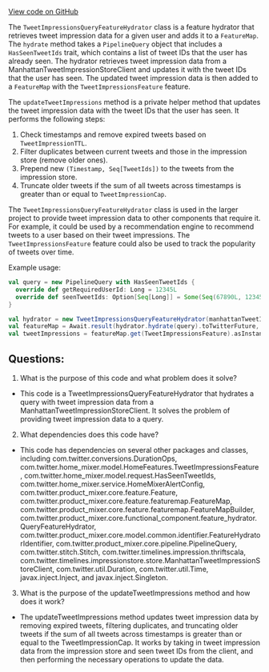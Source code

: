 [View code on GitHub](https://github.com/misbahsy/the-algorithm/home-mixer/server/src/main/scala/com/twitter/home_mixer/functional_component/feature_hydrator/TweetImpressionsQueryFeatureHydrator.scala)

The `TweetImpressionsQueryFeatureHydrator` class is a feature hydrator that retrieves tweet impression data for a given user and adds it to a `FeatureMap`. The `hydrate` method takes a `PipelineQuery` object that includes a `HasSeenTweetIds` trait, which contains a list of tweet IDs that the user has already seen. The hydrator retrieves tweet impression data from a ManhattanTweetImpressionStoreClient and updates it with the tweet IDs that the user has seen. The updated tweet impression data is then added to a `FeatureMap` with the `TweetImpressionsFeature` feature.

The `updateTweetImpressions` method is a private helper method that updates the tweet impression data with the tweet IDs that the user has seen. It performs the following steps:

1. Check timestamps and remove expired tweets based on `TweetImpressionTTL`.
2. Filter duplicates between current tweets and those in the impression store (remove older ones).
3. Prepend new `(Timestamp, Seq[TweetIds])` to the tweets from the impression store.
4. Truncate older tweets if the sum of all tweets across timestamps is greater than or equal to `TweetImpressionCap`.

The `TweetImpressionsQueryFeatureHydrator` class is used in the larger project to provide tweet impression data to other components that require it. For example, it could be used by a recommendation engine to recommend tweets to a user based on their tweet impressions. The `TweetImpressionsFeature` feature could also be used to track the popularity of tweets over time. 

Example usage:

```scala
val query = new PipelineQuery with HasSeenTweetIds {
  override def getRequiredUserId: Long = 12345L
  override def seenTweetIds: Option[Seq[Long]] = Some(Seq(67890L, 123456L))
}

val hydrator = new TweetImpressionsQueryFeatureHydrator(manhattanTweetImpressionStoreClient)
val featureMap = Await.result(hydrator.hydrate(query).toTwitterFuture, 5.seconds)
val tweetImpressions = featureMap.get(TweetImpressionsFeature).asInstanceOf[Seq[t.TweetImpressionsEntry]]
```
## Questions: 
 1. What is the purpose of this code and what problem does it solve?
- This code is a TweetImpressionsQueryFeatureHydrator that hydrates a query with tweet impression data from a ManhattanTweetImpressionStoreClient. It solves the problem of providing tweet impression data to a query.

2. What dependencies does this code have?
- This code has dependencies on several other packages and classes, including com.twitter.conversions.DurationOps, com.twitter.home_mixer.model.HomeFeatures.TweetImpressionsFeature, com.twitter.home_mixer.model.request.HasSeenTweetIds, com.twitter.home_mixer.service.HomeMixerAlertConfig, com.twitter.product_mixer.core.feature.Feature, com.twitter.product_mixer.core.feature.featuremap.FeatureMap, com.twitter.product_mixer.core.feature.featuremap.FeatureMapBuilder, com.twitter.product_mixer.core.functional_component.feature_hydrator.QueryFeatureHydrator, com.twitter.product_mixer.core.model.common.identifier.FeatureHydratorIdentifier, com.twitter.product_mixer.core.pipeline.PipelineQuery, com.twitter.stitch.Stitch, com.twitter.timelines.impression.thriftscala, com.twitter.timelines.impressionstore.store.ManhattanTweetImpressionStoreClient, com.twitter.util.Duration, com.twitter.util.Time, javax.inject.Inject, and javax.inject.Singleton.

3. What is the purpose of the updateTweetImpressions method and how does it work?
- The updateTweetImpressions method updates tweet impression data by removing expired tweets, filtering duplicates, and truncating older tweets if the sum of all tweets across timestamps is greater than or equal to the TweetImpressionCap. It works by taking in tweet impression data from the impression store and seen tweet IDs from the client, and then performing the necessary operations to update the data.